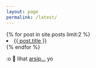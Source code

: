 ```yaml
---
layout: page
permalink: /latest/
---
```


<div class="entry">
  {% for post in site.posts limit:2 %}
      <li><a href="{{ site.baseurl }}{{ post.url }}">{{ post.title }}</a></li>
  {% endfor %}
</div>
<p>:o</>
📂 lihat <a href="https://bryantara.com/artikel">arsip...</a> yo
